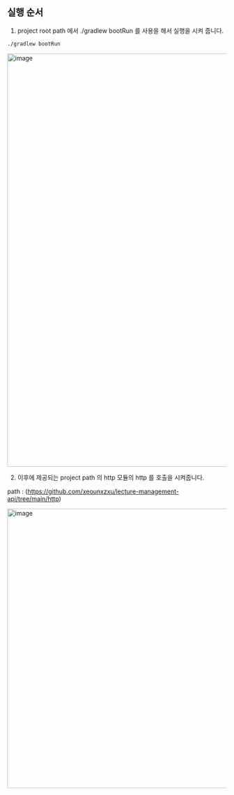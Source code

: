 ## 실행 순서 

1. project root path 에서 ./gradlew bootRun 를 사용을 해서 실행을 시켜 줍니다. 

```bash
./gradlew bootRun
```

<img width="949" alt="image" src="https://github.com/user-attachments/assets/fc432915-864e-4224-8425-d8f18cc2b443" />

2. 이후에 제공되는 project path 의 http 모듈의 http 를 호출을 시켜줍니다. 

path : (https://github.com/xeounxzxu/lecture-management-api/tree/main/http)

<img width="642" alt="image" src="https://github.com/user-attachments/assets/e7e0b409-ee29-4db7-b4cd-aff57a1e56f2" />
